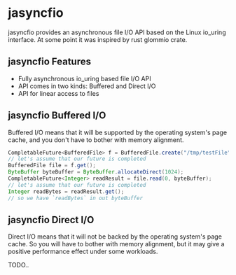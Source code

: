 # jasyncfio

jasyncfio provides an asynchronous file I/O API based on the Linux io_uring interface. At some point it was inspired by rust
glommio crate.

## jasyncfio Features

* Fully asynchronous io_uring based file I/O API
* API comes in two kinds: Buffered and Direct I/O
* API for linear access to files

## jasyncfio Buffered I/O

Buffered I/O means that it will be supported by the operating system's page cache, and you don't have to bother
with memory alignment.

```java
CompletableFuture<BufferedFile> f = BufferedFile.create("/tmp/testFile");
// let's assume that our future is completed
BufferedFile file = f.get();
ByteBuffer byteBuffer = ByteBuffer.allocateDirect(1024);
CompletableFuture<Integer> readResult = file.read(0, byteBuffer);
// let's assume that our future is completed
Integer readBytes = readResult.get();
// so we have `readBytes` in out byteBuffer
```

## jasyncfio Direct I/O

Direct I/O means that it will not be backed by the operating system's page cache. So you will have to bother with memory
alignment, but it may give a positive performance effect under some workloads.

TODO..